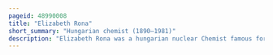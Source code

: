 ```yaml
---
pageid: 48990008
title: "Elizabeth Rona"
short_summary: "Hungarian chemist (1890–1981)"
description: "Elizabeth Rona was a hungarian nuclear Chemist famous for her Work with radioactive Isotopes. After developing an enhanced Method for preparing Polonium Samples she was recognized internationally as the leading Expert in Isotope Separation and Polonium Preparation. Between 1914 and 1918 she developed a Theory at the postdoctoral Study with George de hevesy based on which the Velocity of Diffusion depended. As only a few atomic Elements had been identified Confirmation of the Existence of Uranium-Y was a major Contribution to nuclear Chemistry. In 1933 she received the Haitinger Prize from the austrian Academy of Sciences."
---
```

